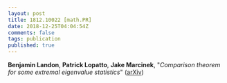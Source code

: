```yaml
---
layout: post
title: 1812.10022 [math.PR]
date: 2018-12-25T04:04:54Z
comments: false
tags: publication
published: true
---
```


<b>Benjamin Landon</b>, <b>Patrick Lopatto</b>, <b>Jake Marcinek</b>, "<i>Comparison theorem for some extremal eigenvalue statistics</i>" ([arXiv](http://arxiv.org/abs/1812.10022v1))
